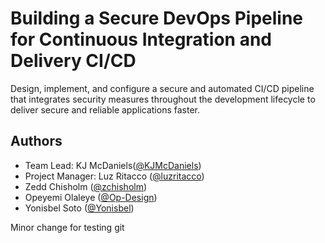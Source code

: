# Building a Secure DevOps Pipeline for Continuous Integration and Delivery CI/CD
 Design, implement, and configure a secure and automated CI/CD pipeline that integrates security measures throughout the development lifecycle to deliver secure and reliable applications faster.

## Authors

- Team Lead: KJ McDaniels([@KJMcDaniels](https://github.com/KJMcDaniels))
- Project Manager: Luz Ritacco ([@luzritacco](luzyritacco23@outlook.com))
- Zedd Chisholm ([@zchisholm](https://github.com/zchisholm))
- Opeyemi Olaleye ([@Op-Design](https://github.com/Op-Design))
- Yonisbel Soto ([@Yonisbel](https://github.com/Yonisbel))

Minor change for testing git